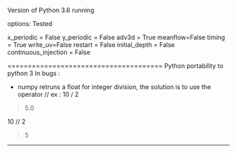 Version of Python 3.6 running

options: Tested

x_periodic = False
y_periodic = False
adv3d = True
meanflow=False
timing = True
write_uv=False
restart = False
initial_depth = False
continuous_injection = False

======================================
Python portability to python 3 In bugs : 

- numpy retruns a float for integer division,
  the solution is to use the operator //
ex :
10 / 2 
> 5.0 

10 // 2
> 5
---------------------------------------





